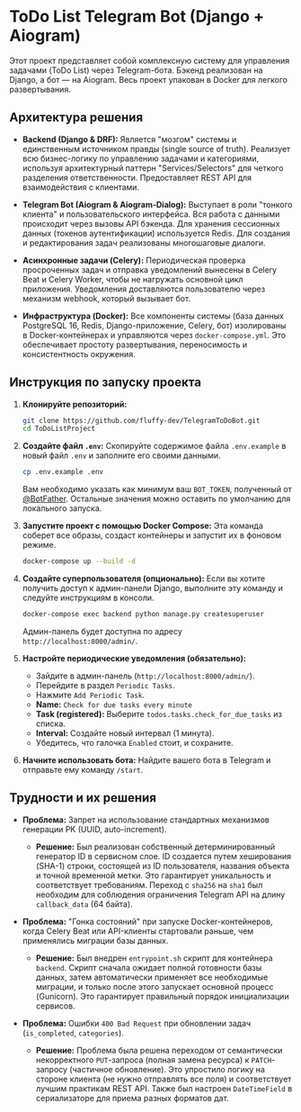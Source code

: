# ToDo List Telegram Bot (Django + Aiogram)

Этот проект представляет собой комплексную систему для управления задачами (ToDo List) через Telegram-бота. Бэкенд реализован на Django, а бот — на Aiogram. Весь проект упакован в Docker для легкого развертывания.

## Архитектура решения

- **Backend (Django & DRF):** Является "мозгом" системы и единственным источником правды (single source of truth). Реализует всю бизнес-логику по управлению задачами и категориями, используя архитектурный паттерн "Services/Selectors" для четкого разделения ответственности. Предоставляет REST API для взаимодействия с клиентами.

- **Telegram Bot (Aiogram & Aiogram-Dialog):** Выступает в роли "тонкого клиента" и пользовательского интерфейса. Вся работа с данными происходит через вызовы API бэкенда. Для хранения сессионных данных (токенов аутентификации) используется Redis. Для создания и редактирования задач реализованы многошаговые диалоги.

- **Асинхронные задачи (Celery):** Периодическая проверка просроченных задач и отправка уведомлений вынесены в Celery Beat и Celery Worker, чтобы не нагружать основной цикл приложения. Уведомления доставляются пользователю через механизм webhook, который вызывает бот.

- **Инфраструктура (Docker):** Все компоненты системы (база данных PostgreSQL 16, Redis, Django-приложение, Celery, бот) изолированы в Docker-контейнерах и управляются через `docker-compose.yml`. Это обеспечивает простоту развертывания, переносимость и консистентность окружения.

## Инструкция по запуску проекта

1.  **Клонируйте репозиторий:**
    ```bash
    git clone https://github.com/fluffy-dev/TelegramToDoBot.git
    cd ToDoListProject
    ```

2.  **Создайте файл `.env`:**
    Скопируйте содержимое файла `.env.example` в новый файл `.env` и заполните его своими данными.
    ```bash
    cp .env.example .env
    ```
    Вам необходимо указать как минимум ваш `BOT_TOKEN`, полученный от [@BotFather](https://t.me/BotFather). Остальные значения можно оставить по умолчанию для локального запуска.

3.  **Запустите проект с помощью Docker Compose:**
    Эта команда соберет все образы, создаст контейнеры и запустит их в фоновом режиме.
    ```bash
    docker-compose up --build -d
    ```

4.  **Создайте суперпользователя (опционально):**
    Если вы хотите получить доступ к админ-панели Django, выполните эту команду и следуйте инструкциям в консоли.
    ```bash
    docker-compose exec backend python manage.py createsuperuser
    ```
    Админ-панель будет доступна по адресу `http://localhost:8000/admin/`.

5.  **Настройте периодические уведомления (обязательно):**
    - Зайдите в админ-панель (`http://localhost:8000/admin/`).
    - Перейдите в раздел `Periodic Tasks`.
    - Нажмите `Add Periodic Task`.
    - **Name:** `Check for due tasks every minute`
    - **Task (registered):** Выберите `todos.tasks.check_for_due_tasks` из списка.
    - **Interval:** Создайте новый интервал (1 минута).
    - Убедитесь, что галочка `Enabled` стоит, и сохраните.

6.  **Начните использовать бота:**
    Найдите вашего бота в Telegram и отправьте ему команду `/start`.

## Трудности и их решения

-   **Проблема:** Запрет на использование стандартных механизмов генерации PK (UUID, auto-increment).
    -   **Решение:** Был реализован собственный детерминированный генератор ID в сервисном слое. ID создается путем хеширования (SHA-1) строки, состоящей из ID пользователя, названия объекта и точной временной метки. Это гарантирует уникальность и соответствует требованиям. Переход с `sha256` на `sha1` был необходим для соблюдения ограничения Telegram API на длину `callback_data` (64 байта).

-   **Проблема:** "Гонка состояний" при запуске Docker-контейнеров, когда Celery Beat или API-клиенты стартовали раньше, чем применялись миграции базы данных.
    -   **Решение:** Был внедрен `entrypoint.sh` скрипт для контейнера `backend`. Скрипт сначала ожидает полной готовности базы данных, затем автоматически применяет все необходимые миграции, и только после этого запускает основной процесс (Gunicorn). Это гарантирует правильный порядок инициализации сервисов.

-   **Проблема:** Ошибки `400 Bad Request` при обновлении задач (`is_completed`, `categories`).
    -   **Решение:** Проблема была решена переходом от семантически некорректного `PUT`-запроса (полная замена ресурса) к `PATCH`-запросу (частичное обновление). Это упростило логику на стороне клиента (не нужно отправлять все поля) и соответствует лучшим практикам REST API. Также был настроен `DateTimeField` в сериализаторе для приема разных форматов дат.